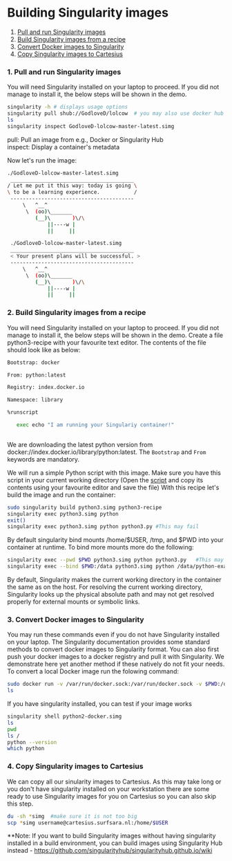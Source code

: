 # Building Singularity images

1. [Pull and run Singularity images](#pull-singularity)
2. [Build Singularity images from a recipe](#build-singularity)
3. [Convert Docker images to Singularity](#convert-docker)
4. [Copy Singularity images to Cartesius](#copy-sing-cart)
   
### <a name="pull-singularity"></a> 1. Pull and run Singularity images
 
You will need Singularity installed on your laptop to proceed. If you did not manage to install it, the below steps will be shown in the demo.

   ```sh
   singularity -h # displays usage options
   singularity pull shub://GodloveD/lolcow  # you may also use docker hub - singularity pull docker://godlovedc/lolcow
   ls
   singularity inspect GodloveD-lolcow-master-latest.simg
   ```
   pull: Pull an image from e.g., Docker or Singularity Hub  
   inspect: Display a container's metadata
   
 Now let's run the image:
    
   ```sh
   ./GodloveD-lolcow-master-latest.simg 
    ________________________________________
   / Let me put it this way: today is going \
   \ to be a learning experience.           /
    ----------------------------------------
        \   ^__^
         \  (oo)\_______
            (__)\       )\/\
                ||----w |
                ||     ||

    ./GodloveD-lolcow-master-latest.simg 
    ________________________________________
    < Your present plans will be successful. >
    ----------------------------------------
        \   ^__^
         \  (oo)\_______
            (__)\       )\/\
                ||----w |
                ||     ||
   ```

### <a name="build-singularity"></a> 2. Build Singularity images from a recipe

You will need Singularity installed on your laptop to proceed. If you did not manage to install it, the below steps  will be shown in the demo. Create a file python3-recipe with your favourite text editor. The contents of the file should look like as below:

   ```sh
   Bootstrap: docker

   From: python:latest

   Registry: index.docker.io

   Namespace: library

   %runscript

      exec echo "I am running your Singulariy container!"
      
   ```
   We are downloading the latest python version from docker://index.docker.io/library/python:latest. The `Bootstrap` and `From` keywords are mandatory. 
   
We will run a simple Python script with this image. Make sure you have this script in your current working directory (Open the [script](https://github.com/maithili-k/singularity-course/blob/master/python3.py) and copy its contents using your favourite editor and save the file) With this recipe let's build the image and run the container:

   ```sh
   sudo singularity build python3.simg python3-recipe
   singularity exec python3.simg python
   exit()
   singularity exec python3.simg python python3.py #This may fail 
   ```
   
   By default singularity bind mounts /home/$USER, /tmp, and $PWD into your container at runtime. To bind more mounts more do the following:
   
   ```sh
   singularity exec --pwd $PWD python3.simg python python3.py   #This may also fail
   singularity exec --bind $PWD:/data python3.simg python /data/python-example.py
   ``` 
   By default, Singularity makes the current working directory in the container the same as on the host. For resolving the current working directory, Singularity looks up the physical absolute path and may not get resolved properly for external mounts or symbolic links. 

### <a name="convert-docker"></a> 3. Convert Docker images to Singularity

You may run these commands even if you do not have Singularity installed on your laptop. The Singularity documentation provides some standard methods to convert docker images to Singularity format. You can also first push your docker images to a docker registry and pull it with Singularity. We demonstrate here yet another method if these natively do not fit your needs. To convert a local Docker image run the folowing command: 
   ```sh
   sudo docker run -v /var/run/docker.sock:/var/run/docker.sock -v $PWD:/output --privileged -t --rm singularityware/docker2singularity --name python2-docker python2-docker
   ls
   ```
   
If you have singularity installed, you can test if your image works 

   ```sh
   singularity shell python2-docker.simg
   ls
   pwd
   ls /
   python --version
   which python
   ```
   
### <a name="copy-sing-cart"></a> 4. Copy Singularity images to Cartesius

We can copy all our sinularity images to Cartesius. As this may take long or you don't have singularity installed on your workstation there are some ready to use Singularity images for you on Cartesius so you can also skip this step.

   ```sh
   du -sh *simg  #make sure it is not too big
   scp *simg username@cartesius.surfsara.nl:/home/$USER
   ```

**Note: If you want to build Singularity images without having singularity installed in a build environment, you can build images using Singularity Hub instead - https://github.com/singularityhub/singularityhub.github.io/wiki
